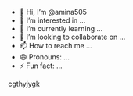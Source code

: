 - 👋 Hi, I’m @amina505
- 👀 I’m interested in ...
- 🌱 I’m currently learning ...
- 💞️ I’m looking to collaborate on ...
- 📫 How to reach me ...
- 😄 Pronouns: ...
- ⚡ Fun fact: ...

<!---
amina505/amina505 is a ✨ special ✨ repository because its `README.md` (this file) appears on your GitHub profile.
You can click the Preview link to take a look at your changes.
--->cgthyjygk
